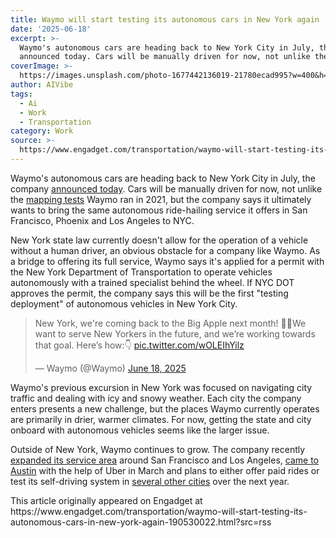 ```yaml
---
title: Waymo will start testing its autonomous cars in New York again
date: '2025-06-18'
excerpt: >-
  Waymo's autonomous cars are heading back to New York City in July, the company
  announced today. Cars will be manually driven for now, not unlike the m...
coverImage: >-
  https://images.unsplash.com/photo-1677442136019-21780ecad995?w=400&h=200&fit=crop&auto=format
author: AIVibe
tags:
  - Ai
  - Work
  - Transportation
category: Work
source: >-
  https://www.engadget.com/transportation/waymo-will-start-testing-its-autonomous-cars-in-new-york-again-190530022.html?src=rss
---
```

<p>Waymo's autonomous cars are heading back to New York City in July, the company <a data-i13n="elm:context_link;elmt:doNotAffiliate;cpos:1;pos:1" class="no-affiliate-link" href="https://x.com/Waymo/status/1935366905457517020">announced today</a>. Cars will be manually driven for now, not unlike the <a data-i13n="elm:context_link;elmt:doNotAffiliate;cpos:2;pos:1" class="no-affiliate-link" href="https://www.engadget.com/waymo-self-driving-cars-new-york-city-130044539.html">mapping tests</a> Waymo ran in 2021, but the company says it ultimately wants to bring the same autonomous ride-hailing service it offers in San Francisco, Phoenix and Los Angeles to NYC.</p>
<p>New York state law currently doesn't allow for the operation of a vehicle without a human driver, an obvious obstacle for a company like Waymo. As a bridge to offering its full service, Waymo says it's applied for a permit with the New York Department of Transportation to operate vehicles autonomously with a trained specialist behind the wheel. If NYC DOT approves the permit, the company says this will be the first "testing deployment" of autonomous vehicles in New York City.</p>
<span id="end-legacy-contents"></span><div id="e7a836901e244a49bd5979e4d8ede9d9"><blockquote class="twitter-tweet"><p lang="en" dir="ltr">New York, we're coming back to the Big Apple next month! 🍎🗽We want to serve New Yorkers in the future, and we’re working towards that goal. Here’s how:👇 <a href="https://t.co/wOLEIhYilz">pic.twitter.com/wOLEIhYilz</a></p>— Waymo (@Waymo) <a href="https://twitter.com/Waymo/status/1935366905457517020?ref_src=twsrc%5Etfw">June 18, 2025</a></blockquote>
 

</div>
<p>Waymo's previous excursion in New York was focused on navigating city traffic and dealing with icy and snowy weather. Each city the company enters presents a new challenge, but the places Waymo currently operates are primarily in drier, warmer climates. For now, getting the state and city onboard with autonomous vehicles seems like the larger issue.</p>
<p>Outside of New York, Waymo continues to grow. The company recently <a data-i13n="elm:context_link;elmt:doNotAffiliate;cpos:3;pos:1" class="no-affiliate-link" href="https://www.engadget.com/transportation/waymo-expands-service-area-around-san-francisco-and-los-angeles-180811473.html">expanded its service area</a> around San Francisco and Los Angeles, <a data-i13n="elm:context_link;elmt:doNotAffiliate;cpos:4;pos:1" class="no-affiliate-link" href="https://www.engadget.com/transportation/waymo-and-ubers-austin-robotaxi-expansion-begins-today-120035908.html">came to Austin</a> with the help of Uber in March and plans to either offer paid rides or test its self-driving system in <a data-i13n="elm:context_link;elmt:doNotAffiliate;cpos:5;pos:1" class="no-affiliate-link" href="https://www.engadget.com/transportation/waymo-to-test-its-driverless-system-in-ten-new-cities-in-2025-193852446.html">several other cities</a> over the next year.</p>This article originally appeared on Engadget at https://www.engadget.com/transportation/waymo-will-start-testing-its-autonomous-cars-in-new-york-again-190530022.html?src=rss
